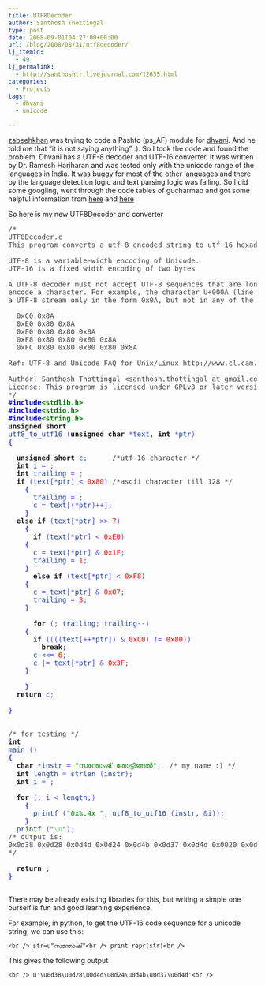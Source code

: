 ```yaml
---
title: UTF8Decoder
author: Santhosh Thottingal
type: post
date: 2008-09-01T04:27:00+00:00
url: /blog/2008/08/31/utf8decoder/
lj_itemid:
  - 49
lj_permalink:
  - http://santhoshtr.livejournal.com/12655.html
categories:
  - Projects
tags:
  - dhvani
  - unicode

---
```

[zabeehkhan][1] was trying to code a Pashto (ps_AF) module for [dhvani][2]. And he told me that &#8220;it is not saying anything&#8221; :). So I took the code and found the problem. Dhvani has a UTF-8 decoder and UTF-16 converter. It was written by Dr. Ramesh Hariharan and was tested only with the unicode range of the languages in India. It was buggy for most of the other languages and there by the language detection logic and text parsing logic was failing. So I did some googling, went through the code tables of gucharmap and got some helpful information from [here][3] and [here][4]



So here is my new UTF8Decoder and converter



<pre><font color="#444444">/*
UTF8Decoder.c
This program converts a utf-8 encoded string to utf-16 hexadecimal code sequence

UTF-8 is a variable-width encoding of Unicode.
UTF-16 is a fixed width encoding of two bytes

A UTF-8 decoder must not accept UTF-8 sequences that are longer than necessary to
encode a character. For example, the character U+000A (line feed) must be accepted from
a UTF-8 stream only in the form 0x0A, but not in any of the following five possible overlong forms:

  0xC0 0x8A
  0xE0 0x80 0x8A
  0xF0 0x80 0x80 0x8A
  0xF8 0x80 0x80 0x80 0x8A
  0xFC 0x80 0x80 0x80 0x80 0x8A

Ref: UTF-8 and Unicode FAQ for Unix/Linux http://www.cl.cam.ac.uk/~mgk25/unicode.html

Author: Santhosh Thottingal &lt;santhosh.thottingal at gmail.com&gt;
License: This program is licensed under GPLv3 or later version(at your choice)
*/</font>
<font color="0000ff"><strong>#include<font color="#008000">&lt;stdlib.h&gt;</font></strong></font>
<font color="0000ff"><strong>#include<font color="#008000">&lt;stdio.h&gt;</font></strong></font>
<font color="0000ff"><strong>#include<font color="#008000">&lt;string.h&gt;</font></strong></font>
<strong>unsigned</strong> <strong>short</strong>
<font color="#2040a0">utf8_to_utf16</font> <font color="4444FF">(</font><strong>unsigned</strong> <strong>char</strong> <font color="4444FF">*</font><font color="#2040a0">text</font>, <strong>int</strong> <font color="4444FF">*</font><font color="#2040a0">ptr</font><font color="4444FF">)</font>
<font color="4444FF"><strong>{</strong></font>

  <strong>unsigned</strong> <strong>short</strong> <font color="#2040a0">c</font><font color="4444FF">;</font>		<font color="#444444">/*utf-16 character */</font>
  <strong>int</strong> <font color="#2040a0">i</font> <font color="4444FF">=</font> <font color="#FF0000"></font><font color="4444FF">;</font>
  <strong>int</strong> <font color="#2040a0">trailing</font> <font color="4444FF">=</font> <font color="#FF0000"></font><font color="4444FF">;</font>
  <strong>if</strong> <font color="4444FF">(</font><font color="#2040a0">text</font><font color="4444FF">[</font><font color="4444FF">*</font><font color="#2040a0">ptr</font><font color="4444FF">]</font> <font color="4444FF">&lt;</font> <font color="#FF0000">0x80</font><font color="4444FF">)</font>	<font color="#444444">/*ascii character till 128 */</font>
    <font color="4444FF"><strong>{</strong></font>
      <font color="#2040a0">trailing</font> <font color="4444FF">=</font> <font color="#FF0000"></font><font color="4444FF">;</font>
      <font color="#2040a0">c</font> <font color="4444FF">=</font> <font color="#2040a0">text</font><font color="4444FF">[</font><font color="4444FF">(</font><font color="4444FF">*</font><font color="#2040a0">ptr</font><font color="4444FF">)</font><font color="4444FF">+</font><font color="4444FF">+</font><font color="4444FF">]</font><font color="4444FF">;</font>
    <font color="4444FF"><strong>}</strong></font>
  <strong>else</strong> <strong>if</strong> <font color="4444FF">(</font><font color="#2040a0">text</font><font color="4444FF">[</font><font color="4444FF">*</font><font color="#2040a0">ptr</font><font color="4444FF">]</font> <font color="4444FF">&gt;</font><font color="4444FF">&gt;</font> <font color="#FF0000">7</font><font color="4444FF">)</font>
    <font color="4444FF"><strong>{</strong></font>
      <strong>if</strong> <font color="4444FF">(</font><font color="#2040a0">text</font><font color="4444FF">[</font><font color="4444FF">*</font><font color="#2040a0">ptr</font><font color="4444FF">]</font> <font color="4444FF">&lt;</font> <font color="#FF0000">0xE0</font><font color="4444FF">)</font>
	<font color="4444FF"><strong>{</strong></font>
	  <font color="#2040a0">c</font> <font color="4444FF">=</font> <font color="#2040a0">text</font><font color="4444FF">[</font><font color="4444FF">*</font><font color="#2040a0">ptr</font><font color="4444FF">]</font> <font color="4444FF">&</font> <font color="#FF0000">0x1F</font><font color="4444FF">;</font>
	  <font color="#2040a0">trailing</font> <font color="4444FF">=</font> <font color="#FF0000">1</font><font color="4444FF">;</font>
	<font color="4444FF"><strong>}</strong></font>
      <strong>else</strong> <strong>if</strong> <font color="4444FF">(</font><font color="#2040a0">text</font><font color="4444FF">[</font><font color="4444FF">*</font><font color="#2040a0">ptr</font><font color="4444FF">]</font> <font color="4444FF">&lt;</font> <font color="#FF0000">0xF8</font><font color="4444FF">)</font>
	<font color="4444FF"><strong>{</strong></font>
	  <font color="#2040a0">c</font> <font color="4444FF">=</font> <font color="#2040a0">text</font><font color="4444FF">[</font><font color="4444FF">*</font><font color="#2040a0">ptr</font><font color="4444FF">]</font> <font color="4444FF">&</font> <font color="#FF0000">0x07</font><font color="4444FF">;</font>
	  <font color="#2040a0">trailing</font> <font color="4444FF">=</font> <font color="#FF0000">3</font><font color="4444FF">;</font>
	<font color="4444FF"><strong>}</strong></font>

      <strong>for</strong> <font color="4444FF">(</font><font color="4444FF">;</font> <font color="#2040a0">trailing</font><font color="4444FF">;</font> <font color="#2040a0">trailing</font><font color="4444FF">-</font><font color="4444FF">-</font><font color="4444FF">)</font>
	<font color="4444FF"><strong>{</strong></font>
	  <strong>if</strong> <font color="4444FF">(</font><font color="4444FF">(</font><font color="4444FF">(</font><font color="4444FF">(</font><font color="#2040a0">text</font><font color="4444FF">[</font><font color="4444FF">+</font><font color="4444FF">+</font><font color="4444FF">*</font><font color="#2040a0">ptr</font><font color="4444FF">]</font><font color="4444FF">)</font> <font color="4444FF">&</font> <font color="#FF0000">0xC0</font><font color="4444FF">)</font> <font color="4444FF">!</font><font color="4444FF">=</font> <font color="#FF0000">0x80</font><font color="4444FF">)</font><font color="4444FF">)</font>
	    <strong>break</strong><font color="4444FF">;</font>
	  <font color="#2040a0">c</font> <font color="4444FF">&lt;</font><font color="4444FF">&lt;</font><font color="4444FF">=</font> <font color="#FF0000">6</font><font color="4444FF">;</font>
	  <font color="#2040a0">c</font> <font color="4444FF">|</font><font color="4444FF">=</font> <font color="#2040a0">text</font><font color="4444FF">[</font><font color="4444FF">*</font><font color="#2040a0">ptr</font><font color="4444FF">]</font> <font color="4444FF">&</font> <font color="#FF0000">0x3F</font><font color="4444FF">;</font>
	<font color="4444FF"><strong>}</strong></font>

    <font color="4444FF"><strong>}</strong></font>
  <strong>return</strong> <font color="#2040a0">c</font><font color="4444FF">;</font>

<font color="4444FF"><strong>}</strong></font>


<font color="#444444">/* for testing */</font>
<strong>int</strong>
<font color="#2040a0">main</font> <font color="4444FF">(</font><font color="4444FF">)</font>
<font color="4444FF"><strong>{</strong></font>
  <strong>char</strong> <font color="4444FF">*</font><font color="#2040a0">instr</font> <font color="4444FF">=</font> <font color="#008000">"സന്തോഷ് തോട്ടിങ്ങല്‍"</font><font color="4444FF">;</font>	<font color="#444444">/* my name :) */</font>
  <strong>int</strong> <font color="#2040a0">length</font> <font color="4444FF">=</font> <font color="#2040a0">strlen</font> <font color="4444FF">(</font><font color="#2040a0">instr</font><font color="4444FF">)</font><font color="4444FF">;</font>
  <strong>int</strong> <font color="#2040a0">i</font> <font color="4444FF">=</font> <font color="#FF0000"></font><font color="4444FF">;</font>

  <strong>for</strong> <font color="4444FF">(</font><font color="4444FF">;</font> <font color="#2040a0">i</font> <font color="4444FF">&lt;</font> <font color="#2040a0">length</font><font color="4444FF">;</font><font color="4444FF">)</font>
    <font color="4444FF"><strong>{</strong></font>
      <font color="#2040a0">printf</font> <font color="4444FF">(</font><font color="#008000">"0x%.4x "</font>, <font color="#2040a0">utf8_to_utf16</font> <font color="4444FF">(</font><font color="#2040a0">instr</font>, <font color="4444FF">&</font><font color="#2040a0">i</font><font color="4444FF">)</font><font color="4444FF">)</font><font color="4444FF">;</font>
    <font color="4444FF"><strong>}</strong></font>
  <font color="#2040a0">printf</font> <font color="4444FF">(</font><font color="#008000">"<font color="#77dd77">\n</font>"</font><font color="4444FF">)</font><font color="4444FF">;</font>
<font color="#444444">/* output is:
0x0d38 0x0d28 0x0d4d 0x0d24 0x0d4b 0x0d37 0x0d4d 0x0020 0x0d24 0x0d4b 0x0d1f 0x0d4d 0x0d1f 0x0d3f 0x0d19 0x0d4d 0x0d19 0x0d32 0x0d4d 0x200d
*/</font>

  <strong>return</strong> <font color="#FF0000"></font><font color="4444FF">;</font>
<font color="4444FF"><strong>}</strong></font>

</pre>

There may be already existing libraries for this, but writing a simple one ourself is fun and good learning experience.

For example, in python, to get the UTF-16 code sequence for a unicode string, we can use this:

`<br />
str=u"സന്തോഷ്‌"<br />
print repr(str)<br />
`

This gives the following output

`<br />
u'\u0d38\u0d28\u0d4d\u0d24\u0d4b\u0d37\u0d4d'<br />
`

 [1]: http://zabeehkhan.blogspot.com
 [2]: http://dhvani.sourceforge.net
 [3]: http://www.cl.cam.ac.uk/~mgk25/unicode.html
 [4]: http://blogs.oreilly.com/digitalmedia/2005/11/using-c-intrinsic-functions-2.html